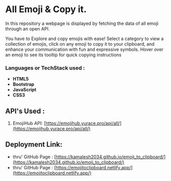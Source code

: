 # All Emoji & Copy it.

In this repository a webpage is displayed by fetching the data of all emoji through an open API.

You have to Explore and copy emojis with ease! Select a category to view a collection of emojis, click on any emoji to copy it to your clipboard, and enhance your communication with fun and expressive symbols. Hover over an emoji to see its tooltip for quick copying instructions

### Languages or TechStack used :

* **HTML5**
* **Bootstrap**
* **JavaScript**
* **CSS3**

## API's Used :

1. EmojiHub API:     [https://emojihub.yurace.pro/api/all/](https://emojihub.yurace.pro/api/all/)

## Deployment Link:

* thru' GitHub Page  :   [https://kamalesh2034.github.io/emoji_to_clipboard/](https://kamalesh2034.github.io/emoji_to_clipboard/)
* thru' GitHub Page  :   [https://emojitoclipboard.netlify.app/](https://emojitoclipboard.netlify.app/)
